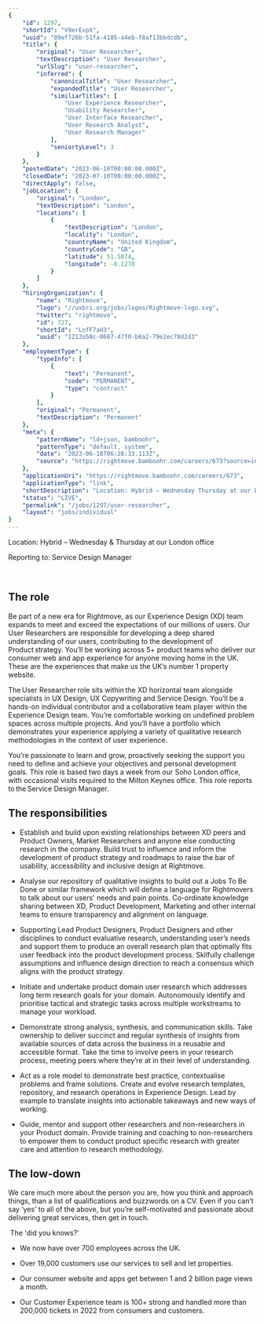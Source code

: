 ```yaml
---
{
	"id": 1297,
	"shortId": "V9erEvpX",
	"uuid": "09ef726b-51fa-4185-a4eb-f8af13bbdcdb",
	"title": {
		"original": "User Researcher",
		"textDescription": "User Researcher",
		"urlSlug": "user-researcher",
		"inferred": {
			"canonicalTitle": "User Researcher",
			"expandedTitle": "User Researcher",
			"similiarTitles": [
				"User Experience Researcher",
				"Usability Researcher",
				"User Interface Researcher",
				"User Research Analyst",
				"User Research Manager"
			],
			"seniortyLevel": 3
		}
	},
	"postedDate": "2023-06-10T00:00:00.000Z",
	"closedDate": "2023-07-10T00:00:00.000Z",
	"directApply": false,
	"jobLocation": {
		"original": "London",
		"textDescription": "London",
		"locations": [
			{
				"textDescription": "London",
				"locality": "London",
				"countryName": "United Kingdom",
				"countryCode": "GB",
				"latitude": 51.5074,
				"longitude": -0.1278
			}
		]
	},
	"hiringOrganization": {
		"name": "Rightmove",
		"logo": "//uxbri.org/jobs/logos/Rightmove-logo.svg",
		"twitter": "rightmove",
		"id": 727,
		"shortId": "LnfF7aH3",
		"uuid": "1213a58c-0607-47f0-b6a2-79e2ec78d2d3"
	},
	"employmentType": {
		"typeInfo": [
			{
				"text": "Permanent",
				"code": "PERMANENT",
				"type": "contract"
			}
		],
		"original": "Permanent",
		"textDescription": "Permanent"
	},
	"meta": {
		"patternName": "ld+json, bamboohr",
		"patternType": "default, system",
		"date": "2023-06-10T06:28:33.113Z",
		"source": "https://rightmove.bamboohr.com/careers/673?source=indeed&src=indeed&postedDate=2023-06-09"
	},
	"applicationUri": "https://rightmove.bamboohr.com/careers/673",
	"applicationType": "link",
	"shortDescription": "Location: Hybrid – Wednesday Thursday at our London office Reporting to: Service Design Manager    The role  Be part of a new era for Rightmove, as our Experience Design (XD) team expands to meet",
	"status": "LIVE",
	"permalink": "/jobs/1297/user-researcher",
	"layout": "jobs/individual"
}
---
```

<p>Location: Hybrid – Wednesday &amp; Thursday at our London office</p><p>Reporting to: Service Design Manager&nbsp;</p><p>&nbsp;</p><h2>The role&nbsp;</h2><p>Be part of a new era for Rightmove, as our Experience Design (XD) team expands to meet and exceed the expectations of our millions of users. Our User Researchers are responsible for developing a deep shared understanding of our users, contributing to the development of Product strategy. You’ll be working across 5+ product teams who deliver our consumer web and app experience for anyone moving home in the UK. These are the experiences that make us the UK’s number 1 property website.&nbsp;&nbsp;</p><p>The User Researcher role sits within the XD horizontal team alongside specialists in UX Design, UX Copywriting and Service Design. You’ll be a hands-on individual contributor and a collaborative team player within the Experience Design team. You’re comfortable working on undefined problem spaces across multiple projects. And you’ll have a portfolio which demonstrates your experience applying a variety of qualitative research methodologies in the context of user experience.&nbsp;</p><p>You’re passionate to learn and grow, proactively seeking the support you need to define and achieve your objectives and personal development goals. This role is based two days a week from our Soho London office, with occasional visits required to the Milton Keynes office. This role reports to the Service Design Manager. &nbsp;</p><h2>The responsibilities<br></h2><ul><li><p>Establish and build upon existing relationships between XD peers and Product Owners, Market Researchers and anyone else conducting research in the company. Build trust to influence and inform the development of product strategy and roadmaps to raise the bar of usability, accessibility and inclusive design at Rightmove. &nbsp;&nbsp;</p></li></ul><ul><li><p>Analyse our repository of qualitative insights to build out a Jobs To Be Done or similar framework which will define a language for Rightmovers to talk about our users' needs and pain points. Co-ordinate knowledge sharing between XD, Product Development, Marketing and other internal teams to ensure transparency and alignment on language.</p></li><li><p>Supporting Lead Product Designers, Product Designers and other disciplines to conduct evaluative research, understanding user’s needs and support them to produce an overall research plan that optimally fits user feedback into the product development process. Skilfully challenge assumptions and influence design direction to reach a consensus which aligns with&nbsp;the product strategy. &nbsp;</p></li><li><p>Initiate and undertake product domain user research which addresses long term research goals for your domain. Autonomously identify and prioritise tactical and strategic tasks across multiple workstreams to manage your workload. &nbsp;</p></li></ul><ul><li><p>Demonstrate strong analysis, synthesis, and communication skills. Take ownership to deliver succinct and regular synthesis of insights from available sources of data across the business in a reusable and accessible format. Take the time to involve peers in your research process, meeting peers where they’re at in their level of understanding.</p></li><li><p>Act as a role model to demonstrate best practice, contextualise problems and frame solutions. Create and evolve research templates, repository, and research operations in Experience Design. Lead by example to translate insights into actionable takeaways and new ways of working.&nbsp;</p></li></ul><ul><li><p>Guide, mentor and support other researchers and non-researchers in your Product domain. Provide training and coaching to non-researchers to empower them to conduct product specific research with greater care and attention to research methodology.&nbsp;</p></li></ul><h2>The low-down&nbsp;&nbsp;</h2><p>We care much more about the person you are, how you think and approach things, than a list of qualifications and buzzwords on a CV. Even if you can’t say ‘yes’ to all of the above, but you’re self-motivated and passionate about delivering great services, then get in touch.&nbsp;</p><p>&nbsp;The 'did you knows?'&nbsp;</p><ul><li><p>We now have over 700 employees across the UK.&nbsp;</p></li><li><p>Over 19,000 customers use our services to sell and let properties.&nbsp;</p></li><li><p>Our consumer website and apps get between 1 and 2 billion page views a month.&nbsp;</p></li><li><p>Our Customer Experience team is 100+ strong and handled more than 200,000 tickets in 2022 from consumers and customers.&nbsp;</p></li></ul><p>&nbsp;</p>
